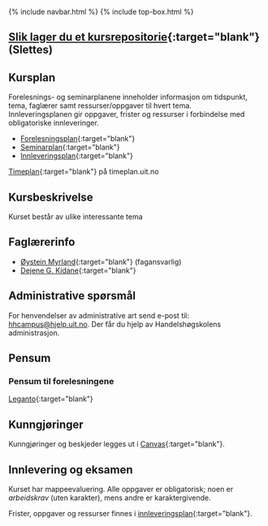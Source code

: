 {% include navbar.html %}  {% include top-box.html %}


## [Slik lager du et kursrepositorie](readme_no.html){:target="blank"} (Slettes)


## Kursplan  

Forelesnings- og seminarplanene inneholder informasjon om tidspunkt, tema, faglærer samt ressurser/oppgaver til hvert tema.  
Innleveringsplanen gir oppgaver, frister og ressurser i forbindelse med obligatoriske innleveringer.  

- [Forelesningsplan](forelesningsplan.html){:target="blank"}
- [Seminarplan](seminarplan.html){:target="blank"}
- [Innleveringsplan](innleveringer.html){:target="blank"}   


[Timeplan](https://timeplan.uit.no/){:target="blank"} på timeplan.uit.no


## Kursbeskrivelse 


Kurset består av ulike interessante tema  


## Faglærerinfo  
- [Øystein Myrland](https://uit.no/ansatte/derek.clark){:target="blank"} (fagansvarlig)
- [Dejene G. Kidane](https://uit.no/ansatte/person?p_document_id=41418){:target="blank"}



## Administrative spørsmål

For henvendelser av administrative art send e-post til: <hhcampus@hjelp.uit.no>. Der får du hjelp av Handelshøgskolens administrasjon.


## Pensum  

### Pensum til forelesningene

[Leganto](https://bibsys-c.alma.exlibrisgroup.com/leganto/){:target="blank"}  




## Kunngjøringer  

Kunngjøringer og beskjeder legges ut i [Canvas](https://uit.instructure.com/){:target="blank"}.


## Innlevering og eksamen  

Kurset har mappeevaluering. Alle oppgaver er obligatorisk; noen er _arbeidskrav_ (uten karakter), mens andre er karaktergivende.  

Frister, oppgaver og ressurser finnes i [innleveringsplan](innleveringer.html){:target="blank"}.    

